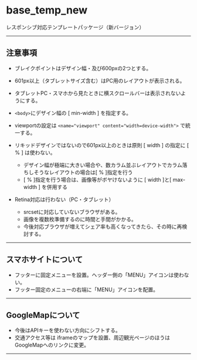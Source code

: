 # base_temp_new
レスポンシブ対応テンプレートパッケージ（新バージョン）

----

## 注意事項

- ブレイクポイントはデザイン幅・及び600pxの2つとする。
- 601px以上（タブレットサイズ含む）はPC用のレイアウトが表示される。
- タブレットPC・スマホから見たときに横スクロールバーは表示されないようにする。
- `<body>`にデザイン幅の [ min-width ] を指定する。
- viewportの設定は `<name="viewport" content="width=device-width">` で統一する。


- リキッドデザインではないので601px以上のときは原則 [ width ] の指定に [ % ] は使わない。
  - デザイン幅が極端に大きい場合や、数カラム並ぶレイアウトでカラム落ちしそうなレイアウトの場合は[ % ]指定を行う
  - [ % ]指定を行う場合は、画像等がボヤけないように [ width ]と[ max-width ] を併用する


- Retina対応は行わない（PC・タブレット）
  - srcsetに対応していないブラウザがある。
  - 画像を複数枚準備するのに時間と手間がかかる。
  - 今後対応ブラウザが増えてシェア率も高くなってきたら、その時に再検討する。

---

## スマホサイトについて

- フッターに固定メニューを設置。ヘッダー側の「MENU」アイコンは使わない。
- フッター固定のメニューの右端に「MENU」アイコンを配置。

---

## GoogleMapについて

- 今後はAPIキーを使わない方向にシフトする。
- 交通アクセス等は iframeのマップを設置、周辺観光ページのほうはGoogleMapへのリンクに変更。

---
